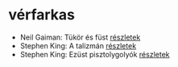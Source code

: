 # vérfarkas

- Neil Gaiman: Tükör és füst [részletek](../_details/Neil%20Gaiman.md#id_1434)
- Stephen King: A talizmán [részletek](../_details/Stephen%20King.md#id_549)
- Stephen King: Ezüst pisztolygolyók [részletek](../_details/Stephen%20King.md#id_572)
